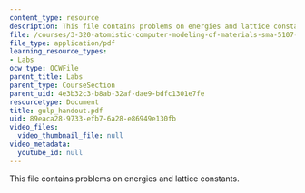 ```yaml
---
content_type: resource
description: This file contains problems on energies and lattice constants.
file: /courses/3-320-atomistic-computer-modeling-of-materials-sma-5107-spring-2005/89eaca289733efb76a28e86949e130fb_gulp_handout.pdf
file_type: application/pdf
learning_resource_types:
- Labs
ocw_type: OCWFile
parent_title: Labs
parent_type: CourseSection
parent_uid: 4e3b32c3-b8ab-32af-dae9-bdfc1301e7fe
resourcetype: Document
title: gulp_handout.pdf
uid: 89eaca28-9733-efb7-6a28-e86949e130fb
video_files:
  video_thumbnail_file: null
video_metadata:
  youtube_id: null
---
```

This file contains problems on energies and lattice constants.
